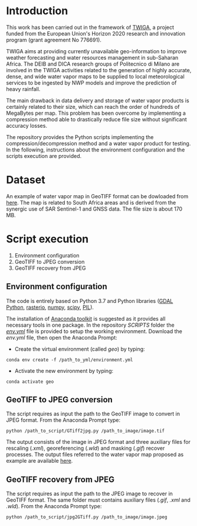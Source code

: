 # Introduction
This work has been carried out in the framework of [TWIGA](https://twiga-h2020.eu/), a project funded from the European Union's Horizon 2020 research and innovation program (grant agreement No 776691).

TWIGA aims at providing currently unavailable geo-information to improve weather forecasting and water resources management in sub-Saharan Africa. The DEIB and DICA research groups of Politecnico di Milano are involved in the TWIGA activities related to the generation of highly accurate, dense, and wide water vapor maps to be supplied to local meteorological services to be ingested by NWP models and improve the prediction of heavy rainfall.

The main drawback in data delivery and storage of water vapor products is certainly related to their size, which can reach the order of hundreds of MegaBytes per map. This problem has been overcome by implementing a compression method able to drastically reduce file size without significant accuracy losses.

The repository provides the Python scripts implementing the compression/decompression method and a water vapor product for testing. In the following, instructions about the environment configuration and the scripts execution are provided.

# Dataset
An example of water vapor map in GeoTIFF format can be dowloaded from [here](https://www.dropbox.com/s/0vf0s90gvnculq3/20180402163741_APS_MM_ZENITH.tif?dl=0). The map is related to South Africa areas and is derived from the synergic use of SAR Sentinel-1 and GNSS data. The file size is about 170 MB.

# Script execution

1. Environment configuration
2. GeoTIFF to JPEG conversion
3. GeoTIFF recovery from JPEG

## Environment configuration
The code is entirely based on Python 3.7 and Python libraries ([GDAL Python](https://gdal.org/api/python.html), [rasterio](https://rasterio.readthedocs.io/en/latest/), [numpy](https://numpy.org/), [scipy](https://www.scipy.org/), [PIL](https://pillow.readthedocs.io/en/stable/)). 

The installation of [Anaconda toolkit](https://www.anaconda.com/products/individual) is suggested as it provides all necessary tools in one package.
In the repository *SCRIPTS* folder the [*env.yml*](SCRIPTS/geo.yml) file is provided to setup the working environment. Download the *env.yml* file, then open the Anaconda Prompt:
- Create the virtual environment (called *geo*) by typing:
```
conda env create -f /path_to_yml/environment.yml
```
- Activate the new environment by typing:
```
conda activate geo
```

## GeoTIFF to JPEG conversion
The script requires as input the path to the GeoTIFF image to convert in JPEG format. From the Anaconda Prompt type:
```
python /path_to_script/GTiff2jpg.py /path_to_image/image.tif
```
The output consists of the image in JPEG format and three auxiliary files for rescaling (*.xml*), georeferencing (*.wld*) and masking (*.gif*) recover processes. The output files referred to the water vapor map proposed as example are available [here](https://www.dropbox.com/sh/1icnfhmjpn1oae0/AACDUFIrv93Tz8WNIjbodJ2Fa?dl=0).

## GeoTIFF recovery from JPEG
The script requires as input the path to the JPEG image to recover in GeoTIFF format. The same folder must contains auxiliary files (*.gif*, *.xml* and *.wld*).
From the Anaconda Prompt type:
```
python /path_to_script/jpg2GTiff.py /path_to_image/image.jpeg
```
